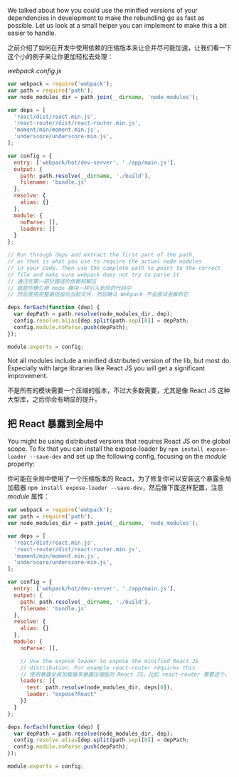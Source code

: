 We talked about how you could use the minified versions of your dependencies in development to make the rebundling go as fast as possible. Let us look at a small helper you can implement to make this a bit easier to handle.

之前介绍了如何在开发中使用依赖的压缩版本来让合并尽可能加速，让我们看一下这个小的例子来让你更加轻松去处理：

*webpack.config.js*
```javascript
var webpack = require('webpack');
var path = require('path');
var node_modules_dir = path.join(__dirname, 'node_modules');

var deps = [
  'react/dist/react.min.js',
  'react-router/dist/react-router.min.js',
  'moment/min/moment.min.js',
  'underscore/underscore-min.js',
];

var config = {
  entry: ['webpack/hot/dev-server', './app/main.js'],
  output: {
    path: path.resolve(__dirname, './build'),
    filename: 'bundle.js'
  },
  resolve: {
    alias: {}
  },
  module: {
    noParse: [],
    loaders: []
  }
};

// Run through deps and extract the first part of the path, 
// as that is what you use to require the actual node modules 
// in your code. Then use the complete path to point to the correct
// file and make sure webpack does not try to parse it
// 通过在第一部分路径的依赖和解压
// 就是你像引用 node 模块一样引入到你的代码中
// 然后使用完整路径指向当前文件，然后确认 Webpack 不会尝试去解析它

deps.forEach(function (dep) {
  var depPath = path.resolve(node_modules_dir, dep);
  config.resolve.alias[dep.split(path.sep)[0]] = depPath;
  config.module.noParse.push(depPath);
});

module.exports = config;
```
Not all modules include a minified distributed version of the lib, but most do. Especially with large libraries like React JS you will get a significant improvement.

不是所有的模块需要一个压缩的版本，不过大多数需要，尤其是像 React JS 这种大型库，之后你会有明显的提升。

## 把 React 暴露到全局中
You might be using distributed versions that requires React JS on the global scope. To fix that you can install the expose-loader by `npm install expose-loader --save-dev` and set up the following config, focusing on the *module* property:

你可能在全局中使用了一个压缩版本的 React，为了修复你可以安装这个暴露全局加载器 `npm install expose-loader --save-dev`，然后像下面这样配置，注意 *module* 属性：

```javascript
var webpack = require('webpack');
var path = require('path');
var node_modules_dir = path.join(__dirname, 'node_modules');

var deps = [
  'react/dist/react.min.js',
  'react-router/dist/react-router.min.js',
  'moment/min/moment.min.js',
  'underscore/underscore-min.js',
];

var config = {
  entry: ['webpack/hot/dev-server', './app/main.js'],
  output: {
    path: path.resolve(__dirname, './build'),
    filename: 'bundle.js'
  },
  resolve: {
    alias: {}
  },
  module: {
    noParse: [],

    // Use the expose loader to expose the minified React JS
    // distribution. For example react-router requires this
    // 使用暴露全局加载器来暴露压缩版的 React JS，比如 react-router 需要这个。
    loaders: [{
      test: path.resolve(node_modules_dir, deps[0]),
      loader: "expose?React"
    }]
  }
};

deps.forEach(function (dep) {
  var depPath = path.resolve(node_modules_dir, dep);
  config.resolve.alias[dep.split(path.sep)[0]] = depPath;
  config.module.noParse.push(depPath);
});

module.exports = config;
```